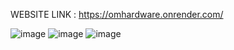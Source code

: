 WEBSITE LINK : https://omhardware.onrender.com/


![image](https://github.com/user-attachments/assets/f0caf354-d3f9-4754-81ec-0a6d24e661f6)
![image](https://github.com/user-attachments/assets/ec1fcfe0-6f5e-41b0-8137-5f01926c35da)
![image](https://github.com/user-attachments/assets/1a8ce7f6-f48f-464d-969c-aecfbf22aa5b)


